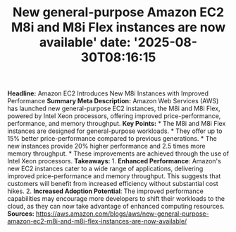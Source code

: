 ﻿---
title: "New general-purpose Amazon EC2 M8i and M8i Flex instances are now available'
date: '2025-08-30T08:16:15"
category: "Markets"
summary: ""
slug: "new generalpurpose amazon ec2 m8i and m8i flex instances are"
source_urls:
  - "https://aws.amazon.com/blogs/aws/new-general-purpose-amazon-ec2-m8i-and-m8i-flex-instances-are-now-available/"
seo:
  title: "New general-purpose Amazon EC2 M8i and M8i Flex instances are now available | Hash n Hedge'
  description: '"
  keywords: ["news", "markets", "brief"]
---
**Headline:** Amazon EC2 Introduces New M8i Instances with Improved Performance  **Summary Meta Description:** Amazon Web Services (AWS) has launched new general-purpose EC2 instances, the M8i and M8i Flex, powered by Intel Xeon processors, offering improved price-performance, performance, and memory throughput.  **Key Points:**  * The M8i and M8i Flex instances are designed for general-purpose workloads. * They offer up to 15% better price-performance compared to previous generations. * The new instances provide 20% higher performance and 2.5 times more memory throughput. * These improvements are achieved through the use of Intel Xeon processors.  **Takeaways:**  1. **Enhanced Performance**: Amazon's new EC2 instances cater to a wide range of applications, delivering improved price-performance and memory throughput. This suggests that customers will benefit from increased efficiency without substantial cost hikes. 2. **Increased Adoption Potential**: The improved performance capabilities may encourage more developers to shift their workloads to the cloud, as they can now take advantage of enhanced computing resources.  **Sources:** https://aws.amazon.com/blogs/aws/new-general-purpose-amazon-ec2-m8i-and-m8i-flex-instances-are-now-available/ 
